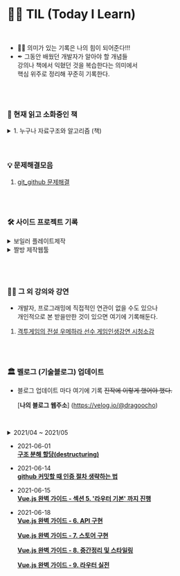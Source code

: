 # 👨‍💻‍ TIL (Today I Learn)

<br />

- 🏃‍♂️ 의미가 있는 기록은 나의 힘이 되어준다!!! <br />
- ✒ 그동안 배웠던 개발자가 알아야 할 개념들  
  강의나 책에서 익혔던 것을 복습한다는 의미에서  
  핵심 위주로 정리해 꾸준히 기록한다.

<br />
<br />

### 📖 현재 읽고 소화중인 책

<details>
<summary>1. 누구나 자료구조와 알고리즘 (책)</summary>
<div markdown="1">

- [**-1장- 자료 구조가 중요한 까닭**](<https://github.com/DragooCho/TIL/blob/main/%EB%88%84%EA%B5%AC%EB%82%98%20%EC%9E%90%EB%A3%8C%EA%B5%AC%EC%A1%B0%EC%99%80%20%EC%95%8C%EA%B3%A0%EB%A6%AC%EC%A6%98%20(%EC%B1%85)/1%EC%9E%A5_%EC%9E%90%EB%A3%8C%EA%B5%AC%EC%A1%B0%EA%B0%80_%EC%A4%91%EC%9A%94%ED%95%9C_%EA%B9%8C%EB%8B%AD.md>)

- [**-2장- 알고리즘이 중요한 까닭**](<https://github.com/DragooCho/TIL/blob/main/%EB%88%84%EA%B5%AC%EB%82%98%20%EC%9E%90%EB%A3%8C%EA%B5%AC%EC%A1%B0%EC%99%80%20%EC%95%8C%EA%B3%A0%EB%A6%AC%EC%A6%98%20(%EC%B1%85)/2%EC%9E%A5_%EC%95%8C%EA%B3%A0%EB%A6%AC%EC%A6%98%EC%9D%B4_%EC%A4%91%EC%9A%94%ED%95%9C_%EA%B9%8C%EB%8B%AD%20.md>)

- [**-3장- 빅 오 표기법**](<https://github.com/DragooCho/TIL/blob/main/%EB%88%84%EA%B5%AC%EB%82%98%20%EC%9E%90%EB%A3%8C%EA%B5%AC%EC%A1%B0%EC%99%80%20%EC%95%8C%EA%B3%A0%EB%A6%AC%EC%A6%98%20(%EC%B1%85)/3%EC%9E%A5_%EB%B9%85_%EC%98%A4_%ED%91%9C%EA%B8%B0%EB%B2%95.md>)
- [**-4장- 빅 오로 코드 속도 올리기**](<https://github.com/DragooCho/TIL/blob/main/%EB%88%84%EA%B5%AC%EB%82%98%20%EC%9E%90%EB%A3%8C%EA%B5%AC%EC%A1%B0%EC%99%80%20%EC%95%8C%EA%B3%A0%EB%A6%AC%EC%A6%98%20(%EC%B1%85)/4%EC%9E%A5_%EB%B9%85_%EC%98%A4%EB%A1%9C_%EC%BD%94%EB%93%9C_%EC%86%8D%EB%8F%84_%EC%98%AC%EB%A6%AC%EA%B8%B0.md>)

- [**-5장- 빅 오를 사용하거나 사용하지 않는 코드 최적화**](<https://github.com/DragooCho/TIL/blob/main/%EB%88%84%EA%B5%AC%EB%82%98%20%EC%9E%90%EB%A3%8C%EA%B5%AC%EC%A1%B0%EC%99%80%20%EC%95%8C%EA%B3%A0%EB%A6%AC%EC%A6%98%20(%EC%B1%85)/5%EC%9E%A5_%EB%B9%85%20%EC%98%A4%EB%A5%BC%20%EC%82%AC%EC%9A%A9%ED%95%98%EA%B1%B0%EB%82%98%20%EC%82%AC%EC%9A%A9%ED%95%98%EC%A7%80%20%EC%95%8A%EB%8A%94%20%EC%BD%94%EB%93%9C%20%EC%B5%9C%EC%A0%81%ED%99%94.md>)

</div>
</details>

<br />
<br />

### 💡 문제해결모음

1. [git_github 문제해결](https://github.com/DragooCho/TIL/blob/main/%EB%AC%B8%EC%A0%9C%ED%95%B4%EA%B2%B0%EB%AA%A8%EC%9D%8C/git_github_%EB%AC%B8%EC%A0%9C%ED%95%B4%EA%B2%B0.md)

<br />
<br />

### 🛠 사이드 프로젝트 기록

<details>
<summary>보일러 플레이트제작</summary>
<div markdown="1">

1. [**프로젝트 준비와 Git 세팅**](https://github.com/DragooCho/TIL/blob/main/%EC%82%AC%EC%9D%B4%EB%93%9C%20%ED%94%84%EB%A1%9C%EC%A0%9D%ED%8A%B8%20%EA%B8%B0%EB%A1%9D/%EB%B3%B4%EC%9D%BC%EB%9F%AC%20%ED%94%8C%EB%A0%88%EC%9D%B4%ED%8A%B8%20%EC%A0%9C%EC%9E%91/1.%ED%94%84%EB%A1%9C%EC%A0%9D%ED%8A%B8%20%EC%A4%80%EB%B9%84_and_git_%EC%84%B8%ED%8C%85.md)

2. [**서버 구축 and 개발도구 구축**](https://github.com/DragooCho/TIL/blob/main/%EC%82%AC%EC%9D%B4%EB%93%9C%20%ED%94%84%EB%A1%9C%EC%A0%9D%ED%8A%B8%20%EA%B8%B0%EB%A1%9D/%EB%B3%B4%EC%9D%BC%EB%9F%AC%20%ED%94%8C%EB%A0%88%EC%9D%B4%ED%8A%B8%20%EC%A0%9C%EC%9E%91/2.%EC%84%9C%EB%B2%84_%EA%B5%AC%EC%B6%95and%EA%B0%9C%EB%B0%9C%EB%8F%84%EA%B5%AC_%EA%B5%AC%EC%B6%95.md)

3. [**Middlewares 의 기능 (진행중)**](<https://github.com/DragooCho/TIL/blob/main/%EC%82%AC%EC%9D%B4%EB%93%9C%20%ED%94%84%EB%A1%9C%EC%A0%9D%ED%8A%B8%20%EA%B8%B0%EB%A1%9D/%EB%B3%B4%EC%9D%BC%EB%9F%AC%20%ED%94%8C%EB%A0%88%EC%9D%B4%ED%8A%B8%20%EC%A0%9C%EC%9E%91/3.%20Middlewares%20%EC%9D%98%20%EA%B8%B0%EB%8A%A5%20(%EC%A7%84%ED%96%89%EC%A4%91).md>)

</div>
</details>

<details>
<summary>짤방 제작웹툴</summary>
<div markdown="1">

1. [**CRA(Create-React-App)세팅**](<https://github.com/DragooCho/TIL/blob/main/%EC%82%AC%EC%9D%B4%EB%93%9C%20%ED%94%84%EB%A1%9C%EC%A0%9D%ED%8A%B8%20%EA%B8%B0%EB%A1%9D/%EC%A7%A4%EB%B0%A9%EC%A0%9C%EC%9E%91%EC%9B%B9%ED%88%B4/CRA(Create-React-App)%EC%84%B8%ED%8C%85.md>)

</div>
</details>
<br />

<br />
<br />

### 👩‍🏫 그 외 강의와 강연

- 개발자, 프로그래밍에 직접적인 연관이 없을 수도 있으나  
  개인적으로 본 받을만한 것이 있으면 여기에 기록해둔다.

1. [격투게임의 전설 우메하라 선수 게임인생강연 시청소감](https://github.com/DragooCho/TIL/blob/main/%EA%B7%B8%20%EC%99%B8%20%EA%B0%95%EC%9D%98%20%EB%98%90%EB%8A%94%20%EA%B0%95%EC%97%B0/%EA%B2%A9%ED%88%AC%EA%B2%8C%EC%9E%84%EC%9D%98%20%EC%A0%84%EC%84%A4%20%EC%9A%B0%EB%A9%94%ED%95%98%EB%9D%BC%20%EC%84%A0%EC%88%98%20%EA%B2%8C%EC%9E%84%EC%9D%B8%EC%83%9D%EA%B0%95%EC%97%B0.md)

<br />
<br />

### 🏛 벨로그 (기술블로그) 업데이트

- 블로그 업데이트 마다 여기에 기록 ~~진작에 이렇게 했어야 했다.~~

  [**나의 블로그 웹주소**]
  (https://velog.io/@dragoocho)

  <br />

<details>
<summary>2021/04 ~ 2021/05</summary>
<div markdown="1">

- 2021-04-22  
  [**본격적인 1차 웹사이트 구현**](https://velog.io/@dragoocho/%EB%B3%B8%EA%B2%A9%EC%A0%81%EC%9D%B8-1%EC%B0%A8-%EC%9B%B9%EC%82%AC%EC%9D%B4%ED%8A%B8-%EA%B5%AC%ED%98%84)

  [**1차 배포용 브렌치 생성**](https://velog.io/@dragoocho/1%EC%B0%A8-%EB%B0%B0%ED%8F%AC%EC%9A%A9-%EB%B8%8C%EB%A0%8C%EC%B9%98-%EC%83%9D%EC%84%B1)

  [**깃허브 홈페이지 생성 & 1차 배포**](https://velog.io/@dragoocho/%EA%B9%83%ED%97%88%EB%B8%8C-%ED%99%88%ED%8E%98%EC%9D%B4%EC%A7%80-%EC%83%9D%EC%84%B1-1%EC%B0%A8-%EB%B0%B0%ED%8F%AC)

- 2021-04-23  
  [**transition 효과 추가**](https://velog.io/@dragoocho/transition-%ED%9A%A8%EA%B3%BC-%EC%B6%94%EA%B0%80)

- 2021-04-25  
  [**section: 일반 구획 요소**](https://velog.io/@dragoocho/section-%EC%9D%BC%EB%B0%98-%EA%B5%AC%ED%9A%8D-%EC%9A%94%EC%86%8C)

- 2021-04-29  
  [**원티드 오늘의 개발자(4/29) 3주차 행사 강연 시청소감**](https://velog.io/@dragoocho/%EC%98%A4%EB%8A%98%EC%9D%98-%EA%B0%9C%EB%B0%9C%EC%9E%90429-3%EC%A3%BC%EC%B0%A8-%ED%96%89%EC%82%AC-%EA%B0%95%EC%97%B0-%EC%8B%9C%EC%B2%AD%EC%86%8C%EA%B0%90)

- 2021-05-01  
  [**백준 온라인 사이트로 알고리즘 초보가 공부하는 방법**](https://velog.io/@dragoocho/%EB%B0%B1%EC%A4%80-%EC%98%A8%EB%9D%BC%EC%9D%B8-%EC%82%AC%EC%9D%B4%ED%8A%B8%EB%A1%9C-%EC%95%8C%EA%B3%A0%EB%A6%AC%EC%A6%98-%EA%B3%B5%EB%B6%80%ED%95%98%EB%8A%94-%EB%B0%A9%EB%B2%95)

- 2021-05-04  
  [**브라우저에서 특수문자를 출력할려면? -javascript 템플릿 리터럴-**](https://velog.io/@dragoocho/%EB%B8%8C%EB%9D%BC%EC%9A%B0%EC%A0%80%EC%97%90%EC%84%9C-%ED%8A%B9%EC%88%98%EB%AC%B8%EC%9E%90%EB%A5%BC-%EC%B6%9C%EB%A0%A5%ED%95%A0%EB%A0%A4%EB%A9%B4-javascript-%ED%85%9C%ED%94%8C%EB%A6%BF-%EB%A6%AC%ED%84%B0%EB%9F%B4-)

  [**백준 2588번 문제 입력창 줄바꿈과 응용**](https://velog.io/@dragoocho/%EB%B0%B1%EC%A4%80-2588%EB%B2%88-%EB%AC%B8%EC%A0%9C-%EC%9E%85%EB%A0%A5%EC%B0%BD-%EC%A4%84%EB%B0%94%EA%BF%88%EA%B3%BC-%EC%9D%91%EC%9A%A9)

- 2021-05-05  
  [**백준 알고리즘의 자잘한 제출코드들 (조건문)**](https://velog.io/@dragoocho/%EB%B0%B1%EC%A4%80-%EC%95%8C%EA%B3%A0%EB%A6%AC%EC%A6%98-%EC%9E%90%EC%9E%98%ED%95%9C-%EB%AC%B8%EC%A0%9C%EB%93%A4#%EB%B0%B1%EC%A4%80-2753%EB%B2%88-javascript-%EB%AC%B8%EC%A0%9C)

- 2021-05-06  
  [**백준 14681번 JavaScript 문제**](https://velog.io/@dragoocho/%EB%B0%B1%EC%A4%80-14681%EB%B2%88-JavaScript)

- 2021-05-07  
  [**node. js로 백준 코딩테스트 풀기 위한 모듈 모음**](https://velog.io/@dragoocho/node.-js%EB%A1%9C-%EB%B0%B1%EC%A4%80-%EC%BD%94%EB%94%A9%ED%85%8C%EC%8A%A4%ED%8A%B8-%ED%92%80%EA%B8%B0-%EC%9C%84%ED%95%9C-%EB%AA%A8%EB%93%88-%EB%AA%A8%EC%9D%8C)

  [**백준 2884번 JavaScript 문제**](https://velog.io/@dragoocho/%EB%B0%B1%EC%A4%80-2884%EB%B2%88-JavaScript-%EB%AC%B8%EC%A0%9C)

- 2021-05-08  
  [**백준 2739번 JavaScript 문제**](https://velog.io/@dragoocho/%EB%B0%B1%EC%A4%80-2739%EB%B2%88-JavaScript-%EB%AC%B8%EC%A0%9C)

- 2021-05-09  
  [**백준 8393번 JavaScript 문제풀이**](https://velog.io/@dragoocho/%EB%B0%B1%EC%A4%80-8393%EB%B2%88-JavaScript-%EB%AC%B8%EC%A0%9C%ED%92%80%EC%9D%B4)

  [**백준 2741번 JavaScript 문제풀이**](https://velog.io/@dragoocho/%EB%B0%B1%EC%A4%80-2741%EB%B2%88-JavaScript-%EB%AC%B8%EC%A0%9C%ED%92%80%EC%9D%B4)

- 2021-05-10  
  [**백준 15552번 JavaScript 문제풀이**](https://velog.io/@dragoocho/%EB%B0%B1%EC%A4%80-15552%EB%B2%88-JavaScript-%EB%AC%B8%EC%A0%9C%ED%92%80%EC%9D%B4#%ED%92%80%EC%9D%B4%EA%B3%BC%EC%A0%95-%EC%86%8C%EA%B0%90)

  [**백준 2742번 JavaScript 문제풀이**](https://velog.io/@dragoocho/%EB%B0%B1%EC%A4%80-2742%EB%B2%88-JavaScript-%EB%AC%B8%EC%A0%9C%ED%92%80%EC%9D%B4)

  [**백준 11021번 JavaScript 문제풀이**](https://velog.io/@dragoocho/%EB%B0%B1%EC%A4%80-11021%EB%B2%88-JavaScript-%EB%AC%B8%EC%A0%9C%ED%92%80%EC%9D%B4)

  [**백준 11022번 JavaScript 문제풀이**](https://velog.io/@dragoocho/%EB%B0%B1%EC%A4%80-11022%EB%B2%88-JavaScript-%EB%AC%B8%EC%A0%9C%ED%92%80%EC%9D%B4)

  [**백준 2438번 JavaScript 문제풀이**](https://velog.io/@dragoocho/%EB%B0%B1%EC%A4%80-2438%EB%B2%88-JavaScript-%EB%AC%B8%EC%A0%9C%ED%92%80%EC%9D%B4)

  [**백준 2439번 JavaScript 문제풀이**](https://velog.io/@dragoocho/%EB%B0%B1%EC%A4%80-2439%EB%B2%88-JavaScript-%EB%AC%B8%EC%A0%9C%ED%92%80%EC%9D%B4)

  [**백준 10871번 JavaScript 문제풀이**](https://velog.io/@dragoocho/%EB%B0%B1%EC%A4%80-10871%EB%B2%88-JavaScript-%EB%AC%B8%EC%A0%9C%ED%92%80%EC%9D%B4)

  [**백준 10952번 JavaScript 문제풀이**](https://velog.io/@dragoocho/%EB%B0%B1%EC%A4%80-10952-%EB%B2%88-JavaScript-%EB%AC%B8%EC%A0%9C)

- 2021-05-11  
  [**백준 1110 번 JavaScript 문제풀이**](https://velog.io/@dragoocho/%EB%B0%B1%EC%A4%80-1110-%EB%B2%88-JavaScript-%EB%AC%B8%EC%A0%9C%ED%92%80%EC%9D%B4)

  [**백준 10818번 JavaScript 문제풀이**](https://velog.io/@dragoocho/%EB%B0%B1%EC%A4%80-10818%EB%B2%88-JavaScript-%EB%AC%B8%EC%A0%9C%ED%92%80%EC%9D%B4)

- 2021-05-12  
  [**백준 2562번 JavaScript 문제풀이**](https://velog.io/@dragoocho/%EB%B0%B1%EC%A4%80-2562%EB%B2%88-JavaScript-%EB%AC%B8%EC%A0%9C%ED%92%80%EC%9D%B4)

- 2021-05-13  
  [**백준 2577번 JavaScript 문제풀이**](https://velog.io/@dragoocho/%EB%B0%B1%EC%A4%80-2577%EB%B2%88-JavaScript-%EB%AC%B8%EC%A0%9C%ED%92%80%EC%9D%B4)

  [**백준 3052번 JavaScript 문제풀이**](https://velog.io/@dragoocho/%EB%B0%B1%EC%A4%80-3052%EB%B2%88-JavaScript-%EB%AC%B8%EC%A0%9C)

- 2021-05-14  
  [**백준 1546번 JavaScript 문제풀이**](https://velog.io/@dragoocho/%EB%B0%B1%EC%A4%80-1546%EB%B2%88-JavaScript-%EB%AC%B8%EC%A0%9C)

- 2021-05-15  
  [**백준 8958번 JavaScript 문제풀이**](https://velog.io/@dragoocho/%EB%B0%B1%EC%A4%80-8958%EB%B2%88-JavaScript-%EB%AC%B8%EC%A0%9C)

  [**백준 4344번 JavaScript 문제풀이**](https://velog.io/@dragoocho/%EB%B0%B1%EC%A4%80-4344%EB%B2%88-JavaScript-%EB%AC%B8%EC%A0%9C%ED%92%80%EC%9D%B4)

- 2021-05-16  
  [**백준 4673번 JavaScript 문제풀이**](https://velog.io/@dragoocho/%EB%B0%B1%EC%A4%80-4673-%EB%B2%88-JavaScript-%EB%AC%B8%EC%A0%9C%ED%92%80%EC%9D%B4)

  [**백준 15596번 JavaScript(?) 문제풀이**](https://velog.io/@dragoocho/%EB%B0%B1%EC%A4%80-15596%EB%B2%88-JavaScript-%EB%AC%B8%EC%A0%9C%ED%92%80%EC%9D%B4)

- 2021-05-18  
  [**[컴퓨터 환경셋팅] WSL 2 기본터미널 설정**](https://velog.io/@dragoocho/%EC%BB%B4%ED%93%A8%ED%84%B0-%ED%99%98%EA%B2%BD%EC%85%8B%ED%8C%85-WSL-2-%EA%B8%B0%EB%B3%B8%ED%84%B0%EB%AF%B8%EB%84%90-%EC%84%A4%EC%A0%95)

  [**git commit이 진행 안될 때의 팁**](https://velog.io/@dragoocho/git-commit%EC%9D%B4-%EC%A7%84%ED%96%89-%EC%95%88%EB%90%A0-%EB%95%8C%EC%9D%98-%ED%8C%81)

  [**백준 1065번 Node.js 문제풀이**](https://velog.io/@dragoocho/%EB%B0%B1%EC%A4%80-1065-%EB%B2%88-Node.js-%EB%AC%B8%EC%A0%9C%ED%92%80%EC%9D%B4)

- 2021-05-19  
  [**백준 11654번 Node.js 문제풀이**](https://velog.io/@dragoocho/%EB%B0%B1%EC%A4%80-11654%EB%B2%88-Node.js-%EB%AC%B8%EC%A0%9C%ED%92%80%EC%9D%B4)

  [**백준 11720번 Node.js 문제풀이**](https://velog.io/@dragoocho/%EB%B0%B1%EC%A4%80-11720-%EB%B2%88-Node.js-%EB%AC%B8%EC%A0%9C%ED%92%80%EC%9D%B4)

- 2021-05-20  
  [**백준 2675번 Node.js 문제풀이**](https://velog.io/@dragoocho/%EB%B0%B1%EC%A4%80-2675%EB%B2%88-Node.js-%EB%AC%B8%EC%A0%9C%ED%92%80%EC%9D%B4)

- 2021-05-21  
  [**백준 1157번 Node.js 문제풀이**](https://velog.io/@dragoocho/%EB%B0%B1%EC%A4%80-1157%EB%B2%88-Node.js-%EB%AC%B8%EC%A0%9C%ED%92%80%EC%9D%B4)

- 2021-05-22  
  [**백준 1152번 Node.js 문제풀이**](https://velog.io/@dragoocho/%EB%B0%B1%EC%A4%80-1152-%EB%B2%88-Node.js-%EB%AC%B8%EC%A0%9C%ED%92%80%EC%9D%B4)

- 2021-05-24  
  [**백준 2908번 Node.js 문제풀이**](https://velog.io/@dragoocho/%EB%B0%B1%EC%A4%80-2908%EB%B2%88-Node.js-%EB%AC%B8%EC%A0%9C%ED%92%80%EC%9D%B4)

  [**백준 5622번 Node.js 문제풀이**](https://velog.io/@dragoocho/%EB%B0%B1%EC%A4%80-5622%EB%B2%88-Node.js-%EB%AC%B8%EC%A0%9C%ED%92%80%EC%9D%B4)

  [**백준 2941번 Node.js 문제풀이**](https://velog.io/@dragoocho/%EB%B0%B1%EC%A4%80-2941%EB%B2%88-Node.js-%EB%AC%B8%EC%A0%9C%ED%92%80%EC%9D%B4)

- 2021-05-25  
  [**백준 1316번 Node.js 문제풀이**](https://velog.io/@dragoocho/%EB%B0%B1%EC%A4%80-1316%EB%B2%88-Node.js-%EB%AC%B8%EC%A0%9C%ED%92%80%EC%9D%B4)

  [**백준 1712번 Node.js 문제풀이**](https://velog.io/@dragoocho/%EB%B0%B1%EC%A4%80-1712-%EB%B2%88-Node.js-%EB%AC%B8%EC%A0%9C%ED%92%80%EC%9D%B4)

- 2021-05-29  
  [**백준 2292번 Node.js 문제풀이**](https://velog.io/@dragoocho/%EB%B0%B1%EC%A4%80-2292-%EB%B2%88-Node.js-%EB%AC%B8%EC%A0%9C%ED%92%80%EC%9D%B4)

  [**백준 1193번 Node.js 문제풀이**](https://velog.io/@dragoocho/%EB%B0%B1%EC%A4%80-1193%EB%B2%88-Node.js-%EB%AC%B8%EC%A0%9C%ED%92%80%EC%9D%B4)

- 2021-05-31  
  [**백준 2869번 Node.js 문제풀이**](https://velog.io/@dragoocho/%EB%B0%B1%EC%A4%80-2869%EB%B2%88-Node.js-%EB%AC%B8%EC%A0%9C%ED%92%80%EC%9D%B4)

  [**백준 10250번 Node.js 문제풀이**](https://velog.io/@dragoocho/%EB%B0%B1%EC%A4%80-10250%EB%B2%88-Node.js-%EB%AC%B8%EC%A0%9C%ED%92%80%EC%9D%B4)

</div>
</details>

- 2021-06-01  
  [**구조 분해 할당(destructuring)**](https://velog.io/@dragoocho/%EA%B5%AC%EC%A1%B0-%EB%B6%84%ED%95%B4-%ED%95%A0%EB%8B%B9destructuring)

- 2021-06-14  
  [**github 커밋할 때 인증 절차 생략하는 법**](https://velog.io/@dragoocho/github-%EC%BB%A4%EB%B0%8B%ED%95%A0-%EB%95%8C-%EC%9D%B8%EC%A6%9D-%EC%A0%88%EC%B0%A8-%EC%83%9D%EB%9E%B5%ED%95%98%EB%8A%94-%EB%B2%95)

- 2021-06-15  
  [**Vue.js 완벽 가이드 - 섹션 5. '라우터 기본' 까지 진행**](https://velog.io/@dragoocho/Vue.js-%EC%9D%B8%ED%94%84%EB%9F%B0-%EA%B0%95%EC%9D%98-%EC%84%B9%EC%85%98-5.-%EB%9D%BC%EC%9A%B0%ED%84%B0-%EA%B8%B0%EB%B3%B8-%EA%B9%8C%EC%A7%80-%EC%A7%84%ED%96%89)

- 2021-06-18  
  [**Vue.js 완벽 가이드 - 6. API 구현**](https://velog.io/@dragoocho/Vue.js-%EC%99%84%EB%B2%BD-%EA%B0%80%EC%9D%B4%EB%93%9C-6.-API-%EA%B5%AC%ED%98%84)

  [**Vue.js 완벽 가이드 - 7. 스토어 구현**](https://velog.io/@dragoocho/Vue.js-%EC%99%84%EB%B2%BD-%EA%B0%80%EC%9D%B4%EB%93%9C-7.-%EC%8A%A4%ED%86%A0%EC%96%B4-%EA%B5%AC%ED%98%84)

  [**Vue.js 완벽 가이드 - 8. 중간정리 및 스타일링**](https://velog.io/@dragoocho/Vue.js-%EC%99%84%EB%B2%BD-%EA%B0%80%EC%9D%B4%EB%93%9C-8.-%EC%A4%91%EA%B0%84%EC%A0%95%EB%A6%AC-%EB%B0%8F-%EC%8A%A4%ED%83%80%EC%9D%BC%EB%A7%81)

  [**Vue.js 완벽 가이드 - 9. 라우터 실전**](https://velog.io/@dragoocho/%EC%84%B9%EC%85%98-9.-%EB%9D%BC%EC%9A%B0%ED%84%B0-%EC%8B%A4%EC%A0%84)
